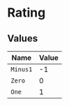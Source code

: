 # Rating


## Values

| Name     | Value    |
| -------- | -------- |
| `Minus1` | -1       |
| `Zero`   | 0        |
| `One`    | 1        |